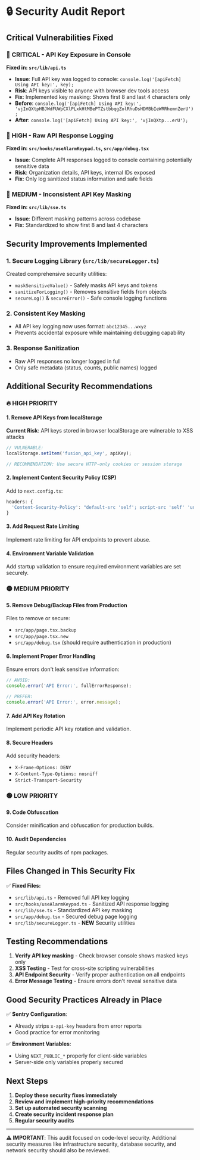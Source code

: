 # 🔒 Security Audit Report

## Critical Vulnerabilities Fixed

### 🚨 **CRITICAL - API Key Exposure in Console**
**Fixed in: `src/lib/api.ts`**
- **Issue**: Full API key was logged to console: `console.log('[apiFetch] Using API key:', key);`
- **Risk**: API keys visible to anyone with browser dev tools access
- **Fix**: Implemented key masking: Shows first 8 and last 4 characters only
- **Before**: `console.log('[apiFetch] Using API key:', 'vjInQXtpHBJWdFUWpCXlPLxkHtMBePTZstbbqgZolRhuDsHDMBbIeWRRhemnZerU');`
- **After**: `console.log('[apiFetch] Using API key:', 'vjInQXtp...erU');`

### 🚨 **HIGH - Raw API Response Logging**
**Fixed in: `src/hooks/useAlarmKeypad.ts`, `src/app/debug.tsx`**
- **Issue**: Complete API responses logged to console containing potentially sensitive data
- **Risk**: Organization details, API keys, internal IDs exposed
- **Fix**: Only log sanitized status information and safe fields

### 🚨 **MEDIUM - Inconsistent API Key Masking**
**Fixed in: `src/lib/sse.ts`**
- **Issue**: Different masking patterns across codebase
- **Fix**: Standardized to show first 8 and last 4 characters

## Security Improvements Implemented

### 1. **Secure Logging Library** (`src/lib/secureLogger.ts`)
Created comprehensive security utilities:
- `maskSensitiveValue()` - Safely masks API keys and tokens
- `sanitizeForLogging()` - Removes sensitive fields from objects
- `secureLog()` & `secureError()` - Safe console logging functions

### 2. **Consistent Key Masking**
- All API key logging now uses format: `abc12345...wxyz`
- Prevents accidental exposure while maintaining debugging capability

### 3. **Response Sanitization**
- Raw API responses no longer logged in full
- Only safe metadata (status, counts, public names) logged

## Additional Security Recommendations

### 🔥 **HIGH PRIORITY**

#### 1. **Remove API Keys from localStorage**
**Current Risk**: API keys stored in browser localStorage are vulnerable to XSS attacks
```javascript
// VULNERABLE:
localStorage.setItem('fusion_api_key', apiKey);

// RECOMMENDATION: Use secure HTTP-only cookies or session storage
```

#### 2. **Implement Content Security Policy (CSP)**
Add to `next.config.ts`:
```javascript
headers: {
  'Content-Security-Policy': "default-src 'self'; script-src 'self' 'unsafe-eval'; style-src 'self' 'unsafe-inline';"
}
```

#### 3. **Add Request Rate Limiting**
Implement rate limiting for API endpoints to prevent abuse.

#### 4. **Environment Variable Validation**
Add startup validation to ensure required environment variables are set securely.

### 🟡 **MEDIUM PRIORITY**

#### 5. **Remove Debug/Backup Files from Production**
Files to remove or secure:
- `src/app/page.tsx.backup`
- `src/app/page.tsx.new`
- `src/app/debug.tsx` (should require authentication in production)

#### 6. **Implement Proper Error Handling**
Ensure errors don't leak sensitive information:
```javascript
// AVOID:
console.error('API Error:', fullErrorResponse);

// PREFER:
console.error('API Error:', error.message);
```

#### 7. **Add API Key Rotation**
Implement periodic API key rotation and validation.

#### 8. **Secure Headers**
Add security headers:
- `X-Frame-Options: DENY`
- `X-Content-Type-Options: nosniff`
- `Strict-Transport-Security`

### 🟢 **LOW PRIORITY**

#### 9. **Code Obfuscation**
Consider minification and obfuscation for production builds.

#### 10. **Audit Dependencies**
Regular security audits of npm packages.

## Files Changed in This Security Fix

✅ **Fixed Files:**
- `src/lib/api.ts` - Removed full API key logging
- `src/hooks/useAlarmKeypad.ts` - Sanitized API response logging  
- `src/lib/sse.ts` - Standardized API key masking
- `src/app/debug.tsx` - Secured debug page logging
- `src/lib/secureLogger.ts` - **NEW** Security utilities

## Testing Recommendations

1. **Verify API key masking** - Check browser console shows masked keys only
2. **XSS Testing** - Test for cross-site scripting vulnerabilities
3. **API Endpoint Security** - Verify proper authentication on all endpoints
4. **Error Message Testing** - Ensure errors don't reveal sensitive data

## Good Security Practices Already in Place

✅ **Sentry Configuration**:
- Already strips `x-api-key` headers from error reports
- Good practice for error monitoring

✅ **Environment Variables**:
- Using `NEXT_PUBLIC_*` properly for client-side variables
- Server-side only variables properly secured

## Next Steps

1. **Deploy these security fixes immediately**
2. **Review and implement high-priority recommendations**
3. **Set up automated security scanning**
4. **Create security incident response plan**
5. **Regular security audits**

---

**⚠️ IMPORTANT**: This audit focused on code-level security. Additional security measures like infrastructure security, database security, and network security should also be reviewed.